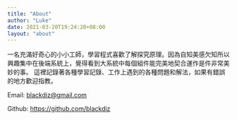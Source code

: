 ```yaml
---
title: "About"
author: "Luke"
date: 2021-03-20T19:24:20+08:00
layout: "about"
---
```


一名充滿好奇心的小小工師，學習程式喜歡了解探究原理。因為自知美感欠知所以興趣集中在後端系統上，覺得看到大系統中每個組件能完美地契合運作是件非常美妙的事。
這裡記錄著各種學習記錄、工作上遇到的各種問題和解法，如果有錯誤的地方歡迎指教。

Email: blackdiz@gmail.com

Github: https://github.com/blackdiz

